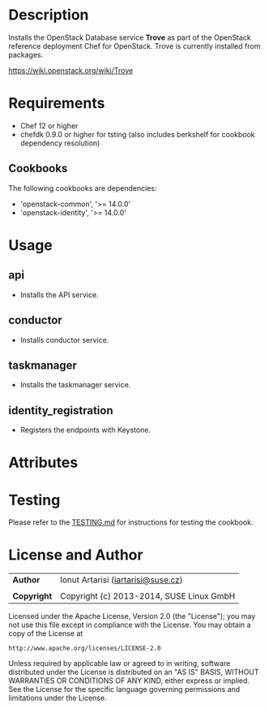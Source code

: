 Description
===========

Installs the OpenStack Database service **Trove** as part of the
OpenStack reference deployment Chef for OpenStack.  Trove is currently
installed from packages.

https://wiki.openstack.org/wiki/Trove

Requirements
============

- Chef 12 or higher
- chefdk 0.9.0 or higher for tsting (also includes berkshelf for cookbook
  dependency resolution)

Cookbooks
---------

The following cookbooks are dependencies:

* 'openstack-common', '>= 14.0.0'
* 'openstack-identity', '>= 14.0.0'


Usage
=====

api
----
- Installs the API service.

conductor
----
- Installs conductor service.

taskmanager
----
- Installs the taskmanager service.

identity_registration
----
- Registers the endpoints with Keystone.

Attributes
==========

Testing
=====

Please refer to the [TESTING.md](TESTING.md) for instructions for testing the cookbook.

License and Author
==================

|                      |                                                    |
|:---------------------|:---------------------------------------------------|
| **Author**           |  Ionut Artarisi (<iartarisi@suse.cz>)              |
|                      |                                                    |
| **Copyright**        |  Copyright (c) 2013-2014, SUSE Linux GmbH          |


Licensed under the Apache License, Version 2.0 (the "License");
you may not use this file except in compliance with the License.
You may obtain a copy of the License at

    http://www.apache.org/licenses/LICENSE-2.0

Unless required by applicable law or agreed to in writing, software
distributed under the License is distributed on an "AS IS" BASIS,
WITHOUT WARRANTIES OR CONDITIONS OF ANY KIND, either express or implied.
See the License for the specific language governing permissions and
limitations under the License.
